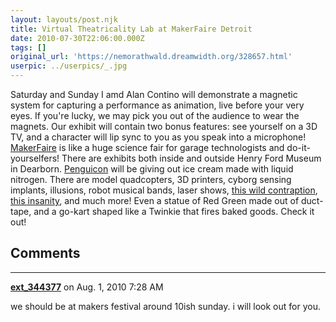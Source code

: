 ```yaml
---
layout: layouts/post.njk
title: Virtual Theatricality Lab at MakerFaire Detroit
date: 2010-07-30T22:06:00.000Z
tags: []
original_url: 'https://nemorathwald.dreamwidth.org/328657.html'
userpic: ../userpics/_.jpg
---
```

Saturday and Sunday I amd Alan Contino will demonstrate a magnetic system for capturing a performance as animation, live before your very eyes. If you're lucky, we may pick you out of the audience to wear the magnets. Our exhibit will contain two bonus features: see yourself on a 3D TV, and a character will lip sync to you as you speak into a microphone! [MakerFaire](http://makerfaire.com/detroit/2010/) is like a huge science fair for garage technologists and do-it-yourselfers! There are exhibits both inside and outside Henry Ford Museum in Dearborn. [Penguicon](http://penguicon.org/) will be giving out ice cream made with liquid nitrogen. There are model quadcopters, 3D printers, cyborg sensing implants, illusions, robot musical bands, laser shows, [this wild contraption](http://makerfaire.com/pub/e/3896), [this insanity](http://makerfaire.com/pub/e/3835), and much more! Even a statue of Red Green made out of duct-tape, and a go-kart shaped like a Twinkie that fires baked goods. Check it out!

## Comments

---

**[ext_344377](https://www.dreamwidth.org/users/ext_344377)** on Aug. 1, 2010 7:28 AM

we should be at makers festival around 10ish sunday. i will look out for you.
